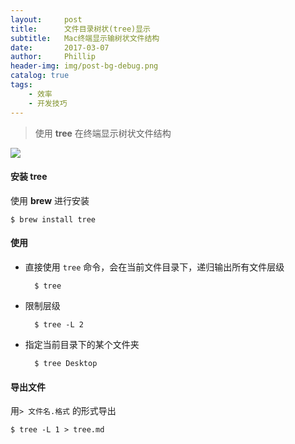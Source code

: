 ```yaml
---
layout:     post
title:      文件目录树状(tree)显示
subtitle:   Mac终端显示输树状文件结构
date:       2017-03-07
author:     Phillip
header-img: img/post-bg-debug.png
catalog: true
tags:
    - 效率
    - 开发技巧
---
```


> 使用 **tree** 在终端显示树状文件结构

![](https://ww4.sinaimg.cn/large/006tKfTcgy1fdhotefcb5j315s0ugjwk.jpg)

#### 安装 tree
使用 **brew** 进行安装

	$ brew install tree

#### 使用
- 直接使用 `tree` 命令，会在当前文件目录下，递归输出所有文件层级

		$ tree

- 限制层级

		$ tree -L 2

- 指定当前目录下的某个文件夹

		$ tree Desktop

#### 导出文件
用`> 文件名.格式` 的形式导出

	$ tree -L 1 > tree.md
